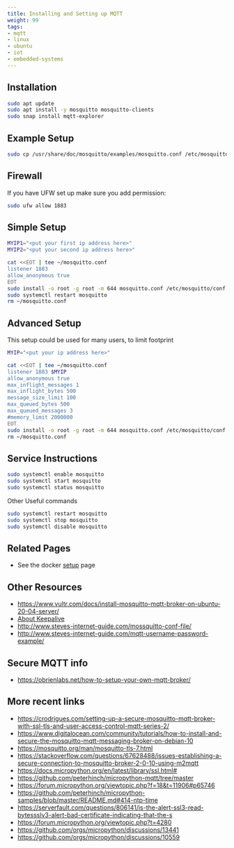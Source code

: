 ```yaml
---
title: Installing and Setting up MQTT
weight: 99
tags:
- mqtt
- linux
- ubuntu
- iot
- embedded-systems
---
```


## Installation

```bash
sudo apt update
sudo apt install -y mosquitto mosquitto-clients
sudo snap install mqtt-explorer
```

## Example Setup

```bash
sudo cp /usr/share/doc/mosquitto/examples/mosquitto.conf /etc/mosquitto/conf.d/
```

## Firewall

If you have UFW set up make sure you add permission:

```bash
sudo ufw allow 1883
```

## Simple Setup

```bash
MYIP1="<put your first ip address here>"
MYIP2="<put your second ip address here>"
```


```bash
cat <<EOT | tee ~/mosquitto.conf
listener 1883
allow_anonymous true
EOT
sudo install -o root -g root -m 644 mosquitto.conf /etc/mosquitto/conf.d/mosquitto.conf
sudo systemctl restart mosquitto
rm ~/mosquitto.conf
```

## Advanced Setup

This setup could be used for many users, to limit footprint

```bash
MYIP="<put your ip address here>"
```

```bash
cat <<EOT | tee ~/mosquitto.conf
listener 1883 $MYIP
allow_anonymous true
max_inflight_messages 1
max_inflight_bytes 500
message_size_limit 100
max_queued_bytes 500
max_queued_messages 3
#memory_limit 2000000
EOT
sudo install -o root -g root -m 644 mosquitto.conf /etc/mosquitto/conf.d/mosquitto.conf
rm ~/mosquitto.conf
```

## Service Instructions

```bash
sudo systemctl enable mosquitto
sudo systemctl start mosquitto
sudo systemctl status mosquitto
```

Other Useful commands

```bash
sudo systemctl restart mosquitto
sudo systemctl stop mosquitto
sudo systemctl disable mosquitto
```

## Related Pages

* See the docker [setup](/notebook/docker/mqtt-server/) page

## Other Resources

* <https://www.vultr.com/docs/install-mosquitto-mqtt-broker-on-ubuntu-20-04-server/>
* [About Keepalive](https://www.hivemq.com/blog/mqtt-essentials-part-10-alive-client-take-over/)
* <http://www.steves-internet-guide.com/mossquitto-conf-file/>
* <http://www.steves-internet-guide.com/mqtt-username-password-example/>

## Secure MQTT info

* <https://obrienlabs.net/how-to-setup-your-own-mqtt-broker/>



## More recent links

* <https://crodrigues.com/setting-up-a-secure-mosquitto-mqtt-broker-with-ssl-tls-and-user-access-control-mqtt-series-2/>
* <https://www.digitalocean.com/community/tutorials/how-to-install-and-secure-the-mosquitto-mqtt-messaging-broker-on-debian-10>
* <https://mosquitto.org/man/mosquitto-tls-7.html>
* <https://stackoverflow.com/questions/67628488/issues-establishing-a-secure-connection-to-mosquitto-broker-2-0-10-using-m2mqtt>
* <https://docs.micropython.org/en/latest/library/ssl.html#>
* <https://github.com/peterhinch/micropython-mqtt/tree/master>
* <https://forum.micropython.org/viewtopic.php?f=18&t=11906#p65746>
* <https://github.com/peterhinch/micropython-samples/blob/master/README.md#414-ntp-time>
* <https://serverfault.com/questions/806141/is-the-alert-ssl3-read-bytessslv3-alert-bad-certificate-indicating-that-the-s>
* <https://forum.micropython.org/viewtopic.php?t=4280>
* <https://github.com/orgs/micropython/discussions/13441>
* <https://github.com/orgs/micropython/discussions/10559>